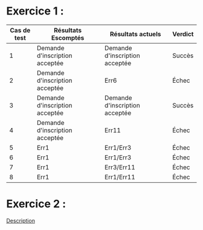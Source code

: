 # Exercice 1 :

| Cas de test | Résultats Escomptés            | Résultats actuels              | Verdict  |   
| ----------- | ------------------------------ | ------------------------------ | -------- |
| 1           | Demande d'inscription acceptée | Demande d'inscription acceptée | Succès   |
| 2           | Demande d'inscription acceptée | Err6                           | Échec    |
| 3           | Demande d'inscription acceptée | Demande d'inscription acceptée | Succès   |
| 4           | Demande d'inscription acceptée | Err11                          | Échec    |
| 5           | Err1                           | Err1/Err3                      | Échec    |
| 6           | Err1                           | Err1/Err3                      | Échec    |
| 7           | Err1                           | Err3/Err11                     | Échec    |
| 8           | Err1                           | Err1/Err11                     | Échec    |


# Exercice 2 :

[Description](screenshots/tests)